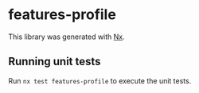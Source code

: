 # features-profile

This library was generated with [Nx](https://nx.dev).

## Running unit tests

Run `nx test features-profile` to execute the unit tests.
